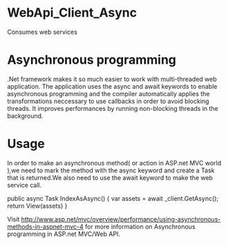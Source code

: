 # WebApi_Client_Async
Consumes web services 

# Asynchronous programming

.Net framework makes it so much easier to work with multi-threaded web application.
The application uses the async and await keywords to enable asynchronous programming and the compiler automatically applies the transformations neccessary to use callbacks in order to avoid blocking threads.
It improves performances by running non-blocking threads in the background.


# Usage

In order to make an asynchronous method( or action in ASP.net MVC world ),we need to mark the method with the async keyword
and create a Task<ActionResult> that is returned.We also need to use the await keyword to make the web service call.

public async Task<ActionResult> IndexAsAsync()
{
   var assets = await _client.GetAsync();
   return View(assets)
}

Visit http://www.asp.net/mvc/overview/performance/using-asynchronous-methods-in-aspnet-mvc-4 
for more information on Asynchronous programming in ASP.net MVC/Web API.
